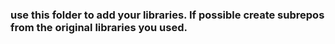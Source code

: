 ### use this folder to add your libraries. If possible create subrepos from the original libraries you used.

